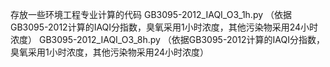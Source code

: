 存放一些环境工程专业计算的代码
	GB3095-2012_IAQI_O3_1h.py （依据GB3095-2012计算的IAQI分指数，臭氧采用1小时浓度，其他污染物采用24小时浓度）
	GB3095-2012_IAQI_O3_8h.py （依据GB3095-2012计算的IAQI分指数，臭氧采用1小时浓度，其他污染物采用24小时浓度）
